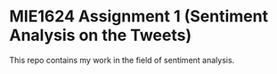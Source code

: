 # MIE1624 Assignment 1 (Sentiment Analysis on the Tweets)
This repo contains my work in the field of sentiment analysis.
